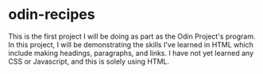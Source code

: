 # odin-recipes
This is the first project I will be doing as part as the Odin Project's program. In this project, I will be demonstrating the skills I've learned in HTML which include making headings, paragraphs, and links. I have not yet learned any CSS or Javascript, and this is solely using HTML.
